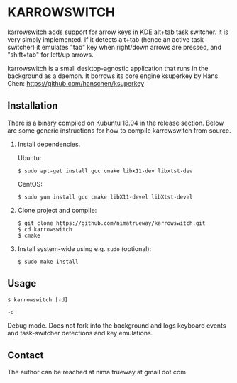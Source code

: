KARROWSWITCH
=========

karrowswitch adds support for arrow keys in KDE alt+tab task switcher.
it is very simply implemented. if it detects alt+tab (hence an active task switcher)
it emulates "tab" key when right/down arrows are pressed, and "shift+tab" for left/up arrows.

karrowswitch is a small desktop-agnostic application that runs in the background
as a daemon. It borrows its core engine ksuperkey by Hans Chen:
https://github.com/hanschen/ksuperkey

Installation
------------

There is a binary compiled on Kubuntu 18.04 in the release section.
Below are some generic instructions for how to compile karrowswitch from source.

1. Install dependencies. 

   Ubuntu:
    ```
    $ sudo apt-get install gcc cmake libx11-dev libxtst-dev
    ```

    CentOS:
    ```
    $ sudo yum install gcc cmake libX11-devel libXtst-devel
    ```


2. Clone project and compile:

    ```
    $ git clone https://github.com/nimatrueway/karrowswitch.git
    $ cd karrowswitch
    $ cmake
    ```

3. Install system-wide using e.g. `sudo` (optional):

    ```
    $ sudo make install
    ```

Usage
-----

    $ karrowswitch [-d]

`-d`

Debug mode. Does not fork into the background and logs keyboard events and
task-switcher detections and key emulations.

Contact
-------

The author can be reached at
nima.trueway at gmail dot com
